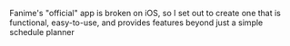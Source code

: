 Fanime's "official" app is broken on iOS, so I set out to create one that is functional, easy-to-use, and provides features beyond just a simple schedule planner
